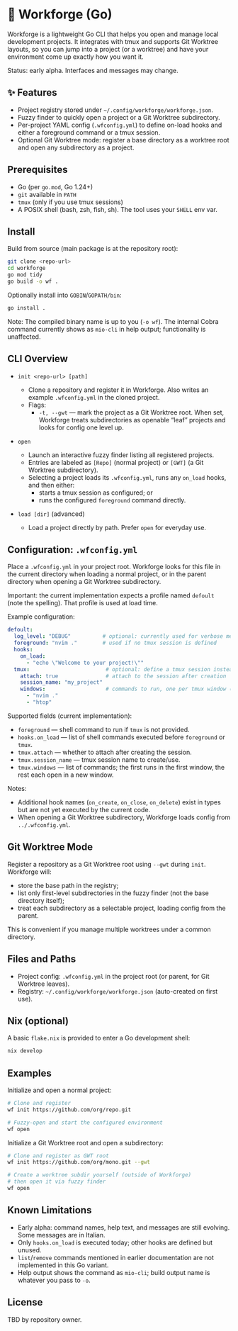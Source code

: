 # 🧰 Workforge (Go)

Workforge is a lightweight Go CLI that helps you open and manage local development projects. It integrates with tmux and supports Git Worktree layouts, so you can jump into a project (or a worktree) and have your environment come up exactly how you want it.

Status: early alpha. Interfaces and messages may change.

## ✨ Features

- Project registry stored under `~/.config/workforge/workforge.json`.
- Fuzzy finder to quickly open a project or a Git Worktree subdirectory.
- Per-project YAML config (`.wfconfig.yml`) to define on-load hooks and either a foreground command or a tmux session.
- Optional Git Worktree mode: register a base directory as a worktree root and open any subdirectory as a project.

## Prerequisites

- Go (per `go.mod`, Go 1.24+)
- `git` available in `PATH`
- `tmux` (only if you use tmux sessions)
- A POSIX shell (bash, zsh, fish, sh). The tool uses your `SHELL` env var.

## Install

Build from source (main package is at the repository root):

```bash
git clone <repo-url>
cd workforge
go mod tidy
go build -o wf .
```

Optionally install into `GOBIN`/`GOPATH/bin`:

```bash
go install .
```

Note: The compiled binary name is up to you (`-o wf`). The internal Cobra command currently shows as `mio-cli` in help output; functionality is unaffected.

## CLI Overview

- `init <repo-url> [path]`
  - Clone a repository and register it in Workforge. Also writes an example `.wfconfig.yml` in the cloned project.
  - Flags:
    - `-t, --gwt` — mark the project as a Git Worktree root. When set, Workforge treats subdirectories as openable “leaf” projects and looks for config one level up.

- `open`
  - Launch an interactive fuzzy finder listing all registered projects.
  - Entries are labeled as `[Repo]` (normal project) or `[GWT]` (a Git Worktree subdirectory).
  - Selecting a project loads its `.wfconfig.yml`, runs any `on_load` hooks, and then either:
    - starts a tmux session as configured; or
    - runs the configured `foreground` command directly.

- `load [dir]` (advanced)
  - Load a project directly by path. Prefer `open` for everyday use.

## Configuration: `.wfconfig.yml`

Place a `.wfconfig.yml` in your project root. Workforge looks for this file in the current directory when loading a normal project, or in the parent directory when opening a Git Worktree subdirectory.

Important: the current implementation expects a profile named `defoult` (note the spelling). That profile is used at load time.

Example configuration:

```yaml
defoult:
  log_level: "DEBUG"          # optional: currently used for verbose messages
  foreground: "nvim ."        # used if no tmux session is defined
  hooks:
    on_load:
      - "echo \"Welcome to your project!\""
  tmux:                        # optional: define a tmux session instead of foreground
    attach: true               # attach to the session after creation
    session_name: "my_project"
    windows:                   # commands to run, one per tmux window (first command runs in the first window)
      - "nvim ."
      - "htop"
```

Supported fields (current implementation):

- `foreground` — shell command to run if `tmux` is not provided.
- `hooks.on_load` — list of shell commands executed before `foreground` or `tmux`.
- `tmux.attach` — whether to attach after creating the session.
- `tmux.session_name` — tmux session name to create/use.
- `tmux.windows` — list of commands; the first runs in the first window, the rest each open in a new window.

Notes:

- Additional hook names (`on_create`, `on_close`, `on_delete`) exist in types but are not yet executed by the current code.
- When opening a Git Worktree subdirectory, Workforge loads config from `../.wfconfig.yml`.

## Git Worktree Mode

Register a repository as a Git Worktree root using `--gwt` during `init`. Workforge will:

- store the base path in the registry;
- list only first-level subdirectories in the fuzzy finder (not the base directory itself);
- treat each subdirectory as a selectable project, loading config from the parent.

This is convenient if you manage multiple worktrees under a common directory.

## Files and Paths

- Project config: `.wfconfig.yml` in the project root (or parent, for Git Worktree leaves).
- Registry: `~/.config/workforge/workforge.json` (auto-created on first use).

## Nix (optional)

A basic `flake.nix` is provided to enter a Go development shell:

```bash
nix develop
```

## Examples

Initialize and open a normal project:

```bash
# Clone and register
wf init https://github.com/org/repo.git

# Fuzzy-open and start the configured environment
wf open
```

Initialize a Git Worktree root and open a subdirectory:

```bash
# Clone and register as GWT root
wf init https://github.com/org/mono.git --gwt

# Create a worktree subdir yourself (outside of Workforge)
# then open it via fuzzy finder
wf open
```

## Known Limitations

- Early alpha: command names, help text, and messages are still evolving. Some messages are in Italian.
- Only `hooks.on_load` is executed today; other hooks are defined but unused.
- `list`/`remove` commands mentioned in earlier documentation are not implemented in this Go variant.
- Help output shows the command as `mio-cli`; build output name is whatever you pass to `-o`.

## License

TBD by repository owner.
